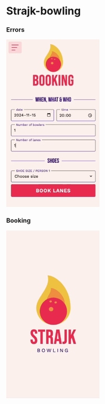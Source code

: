 # Strajk-bowling

### Errors

<img src="md/errors.gif" alt="Errors" width="250">

### Booking

<img src="md/booking.gif" alt="Booking" width="250">
